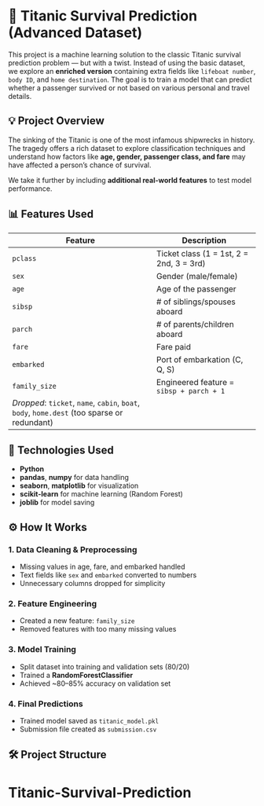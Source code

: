 # 🚢 Titanic Survival Prediction (Advanced Dataset)

This project is a machine learning solution to the classic Titanic survival prediction problem — but with a twist. Instead of using the basic dataset, we explore an **enriched version** containing extra fields like `lifeboat number`, `body ID`, and `home destination`. The goal is to train a model that can predict whether a passenger survived or not based on various personal and travel details.


## 💡 Project Overview

The sinking of the Titanic is one of the most infamous shipwrecks in history. The tragedy offers a rich dataset to explore classification techniques and understand how factors like **age, gender, passenger class, and fare** may have affected a person’s chance of survival.

We take it further by including **additional real-world features** to test model performance.


## 📊 Features Used

| Feature         | Description |
|----------------|-------------|
| `pclass`        | Ticket class (1 = 1st, 2 = 2nd, 3 = 3rd) |
| `sex`           | Gender (male/female) |
| `age`           | Age of the passenger |
| `sibsp`         | # of siblings/spouses aboard |
| `parch`         | # of parents/children aboard |
| `fare`          | Fare paid |
| `embarked`      | Port of embarkation (C, Q, S) |
| `family_size`   | Engineered feature = `sibsp + parch + 1` |
| _Dropped_: `ticket`, `name`, `cabin`, `boat`, `body`, `home.dest` (too sparse or redundant)

## 🧠 Technologies Used

- **Python**
- **pandas**, **numpy** for data handling
- **seaborn**, **matplotlib** for visualization
- **scikit-learn** for machine learning (Random Forest)
- **joblib** for model saving


## ⚙️ How It Works

### 1. Data Cleaning & Preprocessing
- Missing values in age, fare, and embarked handled
- Text fields like `sex` and `embarked` converted to numbers
- Unnecessary columns dropped for simplicity

### 2. Feature Engineering
- Created a new feature: `family_size`
- Removed features with too many missing values

### 3. Model Training
- Split dataset into training and validation sets (80/20)
- Trained a **RandomForestClassifier**
- Achieved ~80–85% accuracy on validation set

### 4. Final Predictions
- Trained model saved as `titanic_model.pkl`
- Submission file created as `submission.csv`


## 🛠 Project Structure

# Titanic-Survival-Prediction

